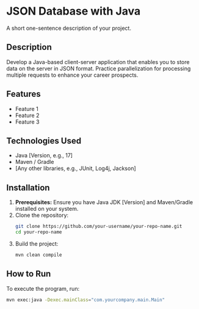 # JSON Database with Java
A short one-sentence description of your project.

## Description

Develop a Java-based client-server application that enables you to store data on the server in JSON format. Practice parallelization for processing multiple requests to enhance your career prospects.

## Features

*   Feature 1
*   Feature 2
*   Feature 3

## Technologies Used

*   Java [Version, e.g., 17]
*   Maven / Gradle
*   [Any other libraries, e.g., JUnit, Log4j, Jackson]

## Installation

1.  **Prerequisites:** Ensure you have Java JDK [Version] and Maven/Gradle installed on your system.
2.  Clone the repository:
    ```bash
    git clone https://github.com/your-username/your-repo-name.git
    cd your-repo-name
    ```
3.  Build the project:
    ```bash
    mvn clean compile
    ```

## How to Run

To execute the program, run:

```bash
mvn exec:java -Dexec.mainClass="com.yourcompany.main.Main"